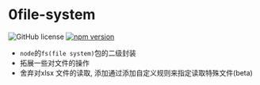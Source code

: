 # 0file-system

![GitHub license](https://img.shields.io/badge/license-MIT-blue.svg) [![npm version](https://img.shields.io/npm/v/0file-system.svg?style=flat)](https://www.npmjs.com/package/file-manage-system)

- `node`的`fs(file system)`包的二级封装
- 拓展一些对文件的操作
- 舍弃对xlsx 文件的读取, 添加通过添加自定义规则来指定读取特殊文件(beta)
